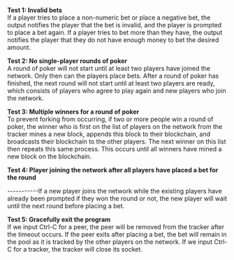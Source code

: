 **Test 1: Invalid bets**  
If a player tries to place a non-numeric bet or place a negative bet, the output notifies the player that the bet is invalid, and the player is prompted to place a bet again.  If a player tries to bet more than they have, the output notifies the player that they do not have enough money to bet the desired amount.

**Test 2: No single-player rounds of poker**  
A round of poker will not start until at least two players have joined the network.  Only then can the players place bets.  After a round of poker has finished, the next round will not start until at least two players are ready, which consists of players who agree to play again and new players who join the network.

**Test 3: Multiple winners for a round of poker**  
To prevent forking from occurring, if two or more people win a round of poker, the winner who is first on the list of players on the network from the tracker mines a new block, appends this block to their blockchain, and broadcasts their blockchain to the other players.  The next winner on this list then repeats this same process.  This occurs until all winners have mined a new block on the blockchain.

**Test 4: Player joining the network after all players have placed a bet for the round**  

-----------If a new player joins the network while the existing players have already been prompted if they won the round or not, the new player will wait until the next round before placing a bet.

**Test 5: Gracefully exit the program**  
If we input Ctrl-C for a peer, the peer will be removed from the tracker after the timeout occurs.  If the peer exits after placing a bet, the bet will remain in the pool as it is tracked by the other players on the network.
If we input Ctrl-C for a tracker, the tracker will close its socket.
